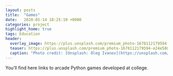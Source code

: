 ```yaml
---
layout: posts
title:  "Games"
date:   2020-05-14 18:25:10 +0000
categories: project
highlight_home: true
tags: Education
header:
  overlay_image: https://plus.unsplash.com/premium_photo-1678112179594-e24e588ee410?w=500&auto=format&fit=crop&q=60&ixlib=rb-4.0.3&ixid=M3wxMjA3fDB8MHxzZWFyY2h8MXx8Y29tcHV0aW5nfGVufDB8fDB8fHww
  teaser: https://plus.unsplash.com/premium_photo-1678112179594-e24e588ee410?w=500&auto=format&fit=crop&q=60&ixlib=rb-4.0.3&ixid=M3wxMjA3fDB8MHxzZWFyY2h8MXx8Y29tcHV0aW5nfGVufDB8fDB8fHww
  caption: "Photo credit: [Unsplash: Oleg Ivanov](https://unsplash.com/@olegivanovpht)"
---
```

You’ll find here links to arcade Python games developed at college.
